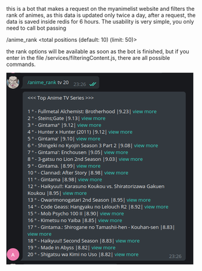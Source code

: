 this is a bot that makes a request on the myanimelist website and filters the rank of animes, 
as this data is updated only twice a day, after a request, the data is saved inside redis for 6 hours.
The usability is very simple, you only need to call bot passing 
   
/anime_rank <rank options> <total positions (default: 10) (limit: 50)>

the rank options will be available as soon as the bot is finished, but if you enter in the file /services/filteringContent.js, there are all possible commands.

![usage example](/src/example.png)
